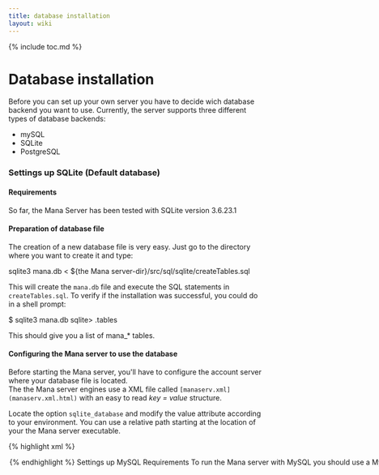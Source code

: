 ```yaml
---
title: database installation
layout: wiki
---
```

{% include toc.md %}
#  Database installation

Before you can set up your own server you have to decide wich database backend you want to use. Currently, the server supports three different types of database backends:
 * mySQL
 * SQLite
 * PostgreSQL

###  Settings up SQLite (Default database)

####  Requirements

So far, the Mana Server has been tested with SQLite version 3.6.23.1

####  Preparation of database file

The creation of a new database file is very easy. Just go to the directory where you want to create it and type:

  sqlite3 mana.db &lt; ${the Mana server-dir}/src/sql/sqlite/createTables.sql

This will create the `mana.db` file and execute the SQL statements in `createTables.sql`. To verify if the installation was successful, you could do in a shell prompt:

  $ sqlite3 mana.db
  sqlite&gt; .tables

This should give you a list of mana_* tables.

####  Configuring the Mana server to use the database

Before starting the Mana server, you'll have to configure the account server where your database file is located. <br />
The the Mana server engines use a XML file called `[manaserv.xml](manaserv.xml.html)` with an easy to read *key = value* structure.

Locate the option `sqlite_database` and modify the value attribute according to your environment. You can use a relative path starting at the location of your the Mana server executable.

{% highlight xml %}
 <option name="sqlite_database" value="./mana.db"/>
{% endhighlight %}


###  Settings up MySQL

####  Requirements

To run the Mana server with MySQL you should use a MySQL version &gt;= 5.0.*. It was tested successfully with 5.0.51a. <br />
**Note:** You need to compile the Mana server with MySQL support to be able to use MySQL: See [Compilation of the Mana server server](compile_manaserv_from_source.html) for more information

####  Creating a database and a user

This chapter assumes, that you still have little experience working with mysql, so it does not describe how to install MySQL itself. <br />
The first step to get the Mana server running under MySQL would be the creation of a database and a user.

As you can easily do this with graphical frontends like [phpMyAdmin](http://www.phpmyadmin.net), we will give you a handy script for doing that from command line. <br />
Don't forget to replace the placeholders with appropriate values for your environment.

For the following commands you have to be logged in as a database administrator, preferably `root`.

 * Create a system user used for the Mana server connection, manasys for instance. <br /> The MySQL server should say that our new user is only allowed from our local machine:

  CREATE USER 'manasys'@'localhost' IDENTIFIED BY '&lt;insert your favorite password here&gt;';

 * Allow the user to connect to the server without any resource limitations, in that case: <br /> (You may want to review the allowed resources on your own.)

  GRANT USAGE ON * . * TO 'manasys'@'localhost' IDENTIFIED BY '&lt;the chosen password&gt;' WITH MAX_QUERIES_PER_HOUR 0 MAX_CONNECTIONS_PER_HOUR 0 MAX_UPDATES_PER_HOUR 0 MAX_USER_CONNECTIONS 0;

 * Create a new database called 'mana', for instance:

  CREATE DATABASE IF NOT EXISTS `mana`;

 * Give our new user full privileges on our new created database:

  GRANT ALL PRIVILEGES ON `mana` . * TO 'manasys'@'localhost';

In short, we have now a new database called `mana`, a new database user `manasys` that has full rights in its database, and the restriction that it is only able to connect from localhost.

####  Create database tables

If our new database user is ready for use, we have to create all necessary tables. The installation of the Mana server is providing you a ready to use database script.

You can find this script in the following folder: `./src/sql/mysql/createTables.sql` <br />
To run this script connect as user manasys to your database from a shell prompt, fro instance:

  mysql --host=localhost --user=manasys --password=&lt;password&gt; --database=&lt;mana&gt;

After typing your password you should be connected to the database. The command `\.` runs a database script:

  \. &lt;path to the script&gt;/createTables.sql
  -- e.g.
  \. ~/manaserv/src/sql/mysql/createTables.sql

####  Configuring the Mana server to use the database

The following options need to be set in your [manaserv.xml](manaserv.xml.html) (change them to your actual used settings):

  &lt;option name="mysql_hostname" value="127.0.0.1"/&gt;
  &lt;option name="mysql_port" value="3306"/&gt;
  &lt;option name="mysql_database" value="mana"/&gt;
  &lt;option name="mysql_username" value="mana"/&gt;
  &lt;option name="mysql_password" value="password"/&gt;


###  Settings up PostgreSQL

`'TODO`'
